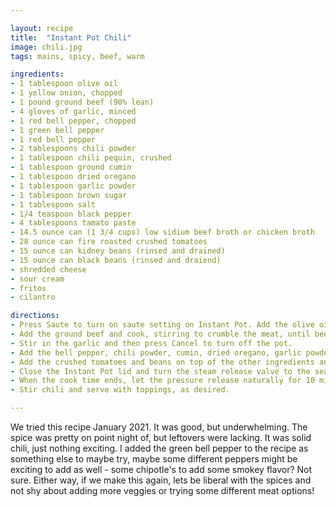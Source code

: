 ```yaml
---

layout: recipe
title:  "Instant Pot Chili"
image: chili.jpg
tags: mains, spicy, beef, warm

ingredients:
- 1 tablespoon olive oil
- 1 yellow onion, chopped
- 1 pound ground beef (90% lean)
- 4 gloves of garlic, minced
- 1 red bell pepper, chopped
- 1 green bell pepper
- 1 red bell pepper
- 2 tablespoons chili powder
- 1 tablespoon chili pequin, crushed
- 1 tablespoon ground cumin
- 1 tablespoon dried oregano
- 1 tablespoon garlic powder
- 1 tablespoon brown sugar
- 1 tablespoon salt
- 1/4 teaspoon black pepper
- 4 tablespoons tamato paste
- 14.5 ounce can (1 3/4 cups) low sidium beef broth or chicken broth
- 28 ounce can fire roasted crushed tomatoes
- 15 ounce can kidney beans (rinsed and drained)
- 15 ounce can black beans (rinsed and draiend)
- shredded cheese
- sour cream
- fritos
- cilantro

directions:
- Press Saute to turn on saute setting on Instant Pot. Add the olive oil and heat until hot. Add the onion and cook for 2 minutes, until onion starts to soften.
- Add the ground beef and cook, stirring to crumble the meat, until beef is browned, about 5 minutes.
- Stir in the garlic and then press Cancel to turn off the pot.
- Add the bell pepper, chili powder, cumin, dried oregano, garlic powder, brown sugar, salt, pepper, tomato paste and broth to the pot. Stir and scrape up any bits that are stuck to the bottom of the pot.
- Add the crushed tomatoes and beans on top of the other ingredients and DO NOT STIR the tomatoes or beans in. This will help to prevent you from getting a burn warning during pressure cooking.
- Close the Instant Pot lid and turn the steam release valve to the sealing position. Pressure cook on high pressure for 15 minutes. The Instant Pot will take some time to reach pressure and then the cook time will start counting down.
- When the cook time ends, let the pressure release naturally for 10 minutes by leaving the Instant Pot alone. Then quick release the remaining pressure by carefully turning the steam release valve to the venting position using the handle of a long spoon. Once the steam finishes escaping and the pin drops down, open the Instant Pot lid.
- Stir chili and serve with toppings, as desired.

---
```


We tried this recipe January 2021. It was good, but underwhelming. The spice was pretty on point night of, but leftovers were lacking. It was solid chili, just nothing exciting. I added the green bell pepper to the recipe as something else to maybe try, maybe some different peppers might be exciting to add as well - some chipotle's to add some smokey flavor? Not sure. Either way, if we make this again, lets be liberal with the spices and not shy about adding more veggies or trying some different meat options! 